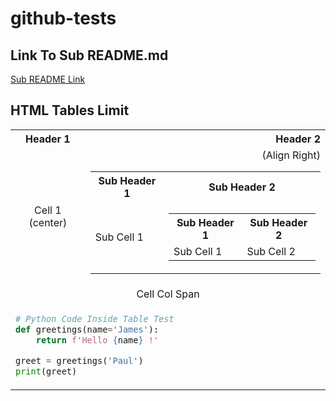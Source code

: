 # github-tests

## Link To Sub README.md

[Sub README Link](https://github.com/TenmaChinen/github-tests/blob/main/folder/README.md)



## HTML Tables Limit

<table>
<tr>
<th>Header 1</th>
<th align='right'>Header 2</th>
</tr>

<tr>
<td align='center'>Cell 1 (center)</td>
<td align='right'>

<div>(Align Right)</div>

<table>
<tr>
<th>Sub Header 1</th>
<th>Sub Header 2</th>
</tr>

<tr>
<td>Sub Cell 1</td>
<td>
<table>
<tr>
<th>Sub Header 1</th>
<th>Sub Header 2</th>
</tr>

<tr>
<td>Sub Cell 1</td>
<td>Sub Cell 2</td>
</tr>
</table>
</td>
</tr>

</table>

</td>
</tr>

<tr>
<td colspan=2 align='center'>Cell Col Span</td>
</tr>

<tr>
<td colspan=2>

```py
# Python Code Inside Table Test
def greetings(name='James'):
    return f'Hello {name} !'

greet = greetings('Paul')
print(greet)
```

</td>
</tr>

</table>
